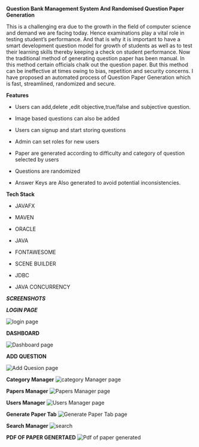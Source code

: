 
**Question Bank Management System And Randomised Question Paper Generation**

This is a challenging era due to the growth in the field of computer science and demand we are facing today. Hence examinations play a vital role in testing student’s performance. And that is why it is important to have a smart development question model for growth of students as well as to test their learning skills thereby keeping a check on student performance. Now the traditional method of generating question paper has been manual. In this method certain officials chalk out the question paper. But this method can be ineffective at times owing to bias, repetition and security concerns. I have proposed an automated process of Question Paper Generation which is fast, streamlined, randomized and secure.

**Features**

- Users can add,delete ,edit objective,true/false and subjective question.

- Image based questions can also be added

- Users can signup and start storing questions

- Admin can set roles for new users

- Paper are generated according to difficulty and category of question selected by users

- Questions are randomized 

- Answer Keys are Also generated to avoid potential inconsistencies.

**Tech Stack**

- JAVAFX

- MAVEN

- ORACLE

- JAVA

- FONTAWESOME

- SCENE BUILDER

- JDBC 
- JAVA CONCURRENCY

**_SCREENSHOTS_**

_**LOGIN PAGE**_

![login page](https://github.com/kanchitbajaj8070/QuestionBankSystem/blob/master/screenshots/login.PNG)

**DASHBOARD**

![Dashboard page](https://github.com/kanchitbajaj8070/QuestionBankSystem/blob/master/screenshots/dashboard.PNG)

**ADD QUESTION**

![Add Quesion page](https://github.com/kanchitbajaj8070/QuestionBankSystem/blob/master/screenshots/addQuestion.PNG)

**Category Manager**
![category Manager page](https://github.com/kanchitbajaj8070/QuestionBankSystem/blob/master/screenshots/CategoryManager.PNG)

**Papers Manager**
![Papers Manager page](https://github.com/kanchitbajaj8070/QuestionBankSystem/blob/master/screenshots/PapersManager.PNG)

**Users Manager**
![Users Manager page](https://github.com/kanchitbajaj8070/QuestionBankSystem/blob/master/screenshots/usersManager.PNG)

**Generate Paper Tab** 
![Generate Paper Tab page](https://github.com/kanchitbajaj8070/QuestionBankSystem/blob/master/screenshots/generatePaperTab.PNG)

**Search Manager**
![search](https://github.com/kanchitbajaj8070/QuestionBankSystem/blob/master/screenshots/search.PNG)

**PDF OF PAPER GENERTAED**
![Pdf of paper generated ](https://github.com/kanchitbajaj8070/QuestionBankSystem/blob/master/screenshots/pdfOfPaper.PNG)






